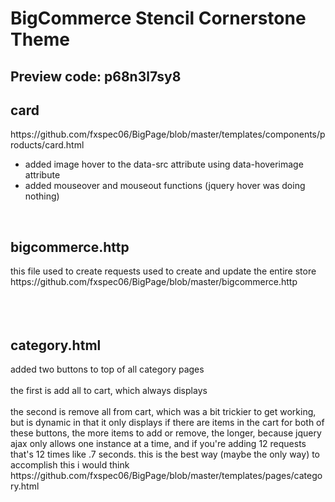 <h1>BigCommerce Stencil Cornerstone Theme</br></h1>
<h2>Preview code: p68n3l7sy8</h2>
<p>
  <h2>card</h2>
  https://github.com/fxspec06/BigPage/blob/master/templates/components/products/card.html
  <ul>
  <li>added image hover to the data-src attribute using data-hoverimage attribute</li>
  <li>added mouseover and mouseout functions (jquery hover was doing nothing)</li>
  </ul>
</br>

<h2>bigcommerce.http</h2>
this file used to create requests used to create and update the entire store
https://github.com/fxspec06/BigPage/blob/master/bigcommerce.http
</br>
</br>
</br>
</br>
<h2>category.html</h2>
added two buttons to top of all category pages</br></br>
the first is add all to cart, which always displays</br></br>
the second is remove all from cart, which was a bit trickier to get working, but is dynamic in that it only displays if there are items in the cart
for both of these buttons, the more items to add or remove, the longer, because jquery ajax only allows one instance at a time, and if you're adding 12 requests that's 12 times like .7 seconds. this is the best way (maybe the only way) to accomplish this i would think
https://github.com/fxspec06/BigPage/blob/master/templates/pages/category.html
</p>
